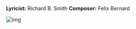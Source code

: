 
**Lyricist:** Richard B. Smith
**Composer:** Felix Bernard

![img](https://upload.wikimedia.org/wikipedia/en/3/3a/Winter_Wonderland_sheet_music.png)